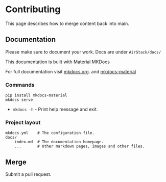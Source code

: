 # Contributing

This page describes how to merge content back into main.

## Documentation

Please make sure to document your work.
Docs are under `AirStack/docs/`

This documentation is built with Material MKDocs

For full documentation visit [mkdocs.org](https://www.mkdocs.org).
and [mkdocs-material](https://squidfunk.github.io/mkdocs-material/)

### Commands

```
pip install mkdocs-material
mkdocs serve
```

- `mkdocs -h` - Print help message and exit.

### Project layout

    mkdocs.yml    # The configuration file.
    docs/
        index.md  # The documentation homepage.
        ...       # Other markdown pages, images and other files.

## Merge

Submit a pull request.
